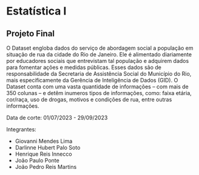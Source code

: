 # Estatística I
## Projeto Final

O Dataset engloba dados do serviço de abordagem social a população em situação de rua da cidade do Rio de Janeiro. Ele é alimentado diariamente por educadores sociais que entrevistam tal população e adquirem dados para fomentar ações e medidas públicas. Esses dados são de responsabilidade da Secretaria de Assistência Social do Município do Rio, mais especificamente da Gerência de Inteligência de Dados (GID). O Dataset conta com uma vasta quantidade de informações – com mais de 350 colunas – e detêm inumeros tipos de informações, como: faixa etária, cor/raça, uso de drogas, motivos e condições de rua, entre outras informações.

Data de corte: 01/07/2023 - 29/09/2023

Integrantes: 

- Giovanni Mendes Lima
- Darlinne Hubert Palo Soto
- Henrique Reis Innecco
- João Paulo Ponte
- João Pedro Reis Martins
